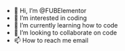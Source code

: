 - 👋 Hi, I’m @FUBElementor
- 👀 I’m interested in coding
- 🌱 I’m currently learning how to code
- 💞️ I’m looking to collaborate on code
- 📫 How to reach me email 

<!---
FUBElementor/FUBElementor is a ✨ special ✨ repository because its `README.md` (this file) appears on your GitHub profile.
You can click the Preview link to take a look at your changes.
--->
